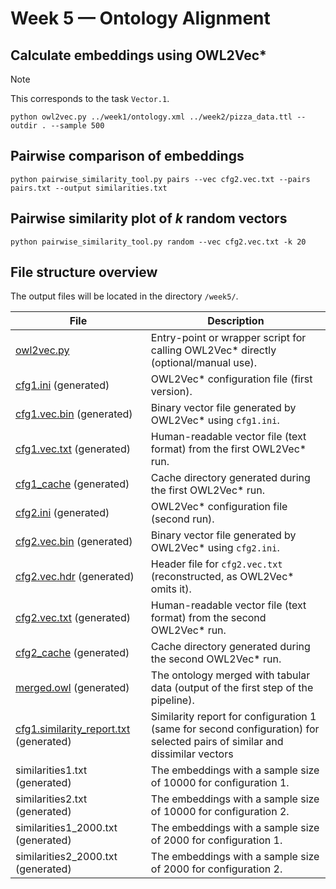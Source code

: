 # Week 5 — Ontology Alignment

## Calculate embeddings using OWL2Vec*

> [!NOTE]
> This corresponds to the task `Vector.1`.

```shell
python owl2vec.py ../week1/ontology.xml ../week2/pizza_data.ttl --outdir . --sample 500
```

## Pairwise comparison of embeddings
```shell
python pairwise_similarity_tool.py pairs --vec cfg2.vec.txt --pairs pairs.txt --output similarities.txt
```

## Pairwise similarity plot of $k$ random vectors
```shell
python pairwise_similarity_tool.py random --vec cfg2.vec.txt -k 20
```

## File structure overview

The output files will be located in the directory `/week5/`.

| File                                                                        | Description                                                                                                                |
|-----------------------------------------------------------------------------|----------------------------------------------------------------------------------------------------------------------------|
| [owl2vec.py](/week5/owl2vec.py)                                             | Entry-point or wrapper script for calling OWL2Vec* directly (optional/manual use).                                         |
| [cfg1.ini](/week5/cfg1.ini) (generated)                                     | OWL2Vec* configuration file (first version).                                                                               |
| [cfg1.vec.bin](/week5/cfg1_2000.vec.bin) (generated)                        | Binary vector file generated by OWL2Vec* using `cfg1.ini`.                                                                 |
| [cfg1.vec.txt](/week5/cfg1_2000.vec.txt) (generated)                        | Human-readable vector file (text format) from the first OWL2Vec* run.                                                      |
| [cfg1_cache](/week5/cfg1_cache) (generated)                                 | Cache directory generated during the first OWL2Vec* run.                                                                   |
| [cfg2.ini](/week5/cfg2.ini) (generated)                                     | OWL2Vec* configuration file (second run).                                                                                  |
| [cfg2.vec.bin](/week5/cfg2_2000.vec.bin) (generated)                        | Binary vector file generated by OWL2Vec* using `cfg2.ini`.                                                                 |
| [cfg2.vec.hdr](/week5/cfg2.vec.hdr) (generated)                             | Header file for `cfg2.vec.txt` (reconstructed, as OWL2Vec* omits it).                                                      |
| [cfg2.vec.txt](/week5/cfg2_2000.vec.txt) (generated)                        | Human-readable vector file (text format) from the second OWL2Vec* run.                                                     |
| [cfg2_cache](/week5/cfg2_cache) (generated)                                 | Cache directory generated during the second OWL2Vec* run.                                                                  |
| [merged.owl](/week5/merged.owl) (generated)                                 | The ontology merged with tabular data (output of the first step of the pipeline).                                          |
| [cfg1.similarity_report.txt](/week5/cfg1.similarity_report.txt) (generated) | Similarity report for configuration 1 (same for second configuration) for selected pairs of similar and dissimilar vectors |
| similarities1.txt (generated)                                               | The embeddings with a sample size of 10000 for configuration 1.                                                            |
| similarities2.txt (generated)                                               | The embeddings with a sample size of 10000 for configuration 2.                                                            |
| similarities1_2000.txt (generated)                                          | The embeddings with a sample size of 2000 for configuration 1.                                                             |
| similarities2_2000.txt (generated)                                          | The embeddings with a sample size of 2000 for configuration 2.                                                             |

